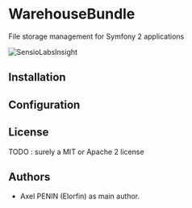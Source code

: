# WarehouseBundle

File storage management for Symfony 2 applications

![SensioLabsInsight][1]

## Installation

## Configuration

## License

TODO : surely a MIT or Apache 2 license

## Authors

* Axel PENIN (Elorfin) as main author.

[1]: https://insight.sensiolabs.com/projects/729005ce-f0c5-4b55-a4ba-9bace0208531/small.png

